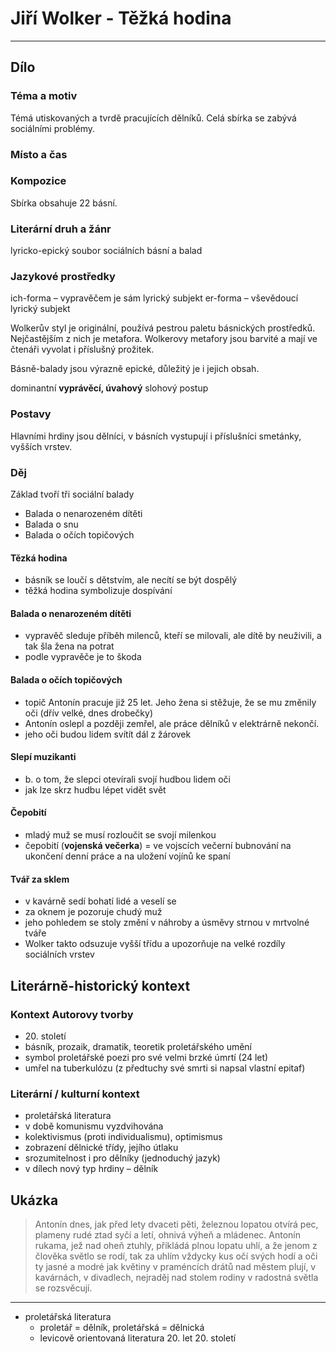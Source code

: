 # Jiří Wolker - Těžká hodina

----------

## Dílo

### Téma a motiv
Témá utiskovaných a tvrdě pracujících dělníků.
Celá sbírka se zabývá sociálními problémy.

### Místo a čas


### Kompozice
Sbírka obsahuje 22 básní.


### Literární druh a žánr
lyricko-epický
soubor sociálních básní a balad

### Jazykové prostředky
ich-forma – vypravěčem je sám lyrický subjekt
er-forma – vševědoucí lyrický subjekt

Wolkerův styl je originální, používá pestrou paletu básnických prostředků. Nejčastějším z nich je metafora. Wolkerovy metafory jsou barvité a mají ve čtenáři vyvolat i příslušný prožitek.

Básně-balady jsou výrazně epické, důležitý je i jejich obsah.

dominantní **vyprávěcí, úvahový** slohový postup

### Postavy
Hlavními hrdiny jsou dělníci, v básních vystupují i příslušníci smetánky, vyšších vrstev.

### Děj
Základ tvoří tři sociální balady
- Balada o nenarozeném dítěti
- Balada o snu
- Balada o očích topičových

#### Tězká hodina
- básník se loučí s dětstvím, ale necítí se být dospělý
- těžká hodina symbolizuje dospívání

#### Balada o nenarozeném dítěti
- vypravěč sleduje příběh milenců, kteří se milovali, ale dítě by neuživili, a tak šla žena na potrat
- podle vypravěče je to škoda

#### Balada o očích topičových
- topič Antonín pracuje již 25 let. Jeho žena si stěžuje, že se mu změnily oči (dřív velké, dnes drobečky)
- Antonín oslepl a později zemřel, ale práce dělníků v elektrárně nekončí.
- jeho oči budou lidem svítít dál z žárovek

#### Slepí muzikanti
- b. o tom, že slepci otevírali svojí hudbou lidem oči
- jak lze skrz hudbu lépet vidět svět

#### Čepobití
- mladý muž se musí rozloučit se svojí milenkou
- čepobití (**vojenská večerka**) = ve vojscích večerní bubnování na ukončení denní práce a na uložení vojínů ke spaní

#### Tvář za sklem
- v kavárně sedí bohatí lidé a veselí se
- za oknem je pozoruje chudý muž
- jeho pohledem se stoly změní v náhroby a úsměvy strnou v mrtvolné tváře
- Wolker takto odsuzuje vyšší třídu a upozorňuje na velké rozdíly sociálních vrstev

## Literárně-historický kontext


### Kontext Autorovy tvorby
- <!---->20. století
- básník, prozaik, dramatik, teoretik proletářského umění
- symbol proletářské poezi pro své velmi brzké úmrtí (24 let)
- umřel na tuberkulózu (z předtuchy své smrti si napsal vlastní epitaf)

### Literární / kulturní kontext
- proletářská literatura
- v době komunismu vyzdvihována
- kolektivismus (proti individualismu), optimismus
- zobrazení dělnické třídy, jejího útlaku
- srozumitelnost i pro dělníky (jednoduchý jazyk)
- v dílech nový typ hrdiny – dělník


## Ukázka
>Antonín dnes, jak před lety dvaceti pěti,
železnou lopatou otvírá pec,
plameny rudé ztad syčí a letí,
ohnivá výheň a mládenec.
Antonín rukama, jež nad oheň ztuhly,
přikládá plnou lopatu uhlí,
a že jenom z člověka světlo se rodí,
tak za uhlím vždycky kus očí svých hodí
a oči ty jasné a modré jak květiny
v praméncích drátů nad městem plují,
v kavárnách, v divadlech, nejraděj nad stolem rodiny
v radostná světla se rozsvěcují.


* * *
- proletářská literatura
	- proletář = dělník, proletářská = dělnická
	- levicově orientovaná literatura 20. let 20. století